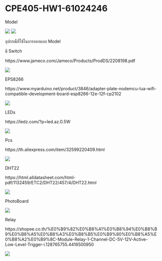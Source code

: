 # CPE405-HW1-61024246
<p>Model</p> <p></p>
<img src="Base1.PNG" >
<img src="base2.png" >
<p>อุปกรณืที่ใช้ในการออกแบบ Model</p>
<p>มี Switch</p>
<p>https://www.jameco.com/Jameco/Products/ProdDS/2208198.pdf</p>
<img src="Switch.png" >

<p>EPS8266</p>
<p>https://www.myarduino.net/product/3846/adapter-plate-nodemcu-lua-wifi-compatible-development-board-esp8266-12e-12f-cp2102</p>
<img src="ESP8266.png" >

<p>LEDs</p>
<p>https://ledz.com/?p=led.az.0.5W</p>
<img src="LEDs.png" >

<p>Pcs</p>
<p>https://th.aliexpress.com/item/32599220409.html</p>
<img src="Pcs.png" >

<p>DHT22</p>
<p>https://html.alldatasheet.com/html-pdf/1132459/ETC2/DHT22/457/4/DHT22.html</p>
<img src="DHT.png" >

<p>PhotoBoard</p>
<img src="PhotoBoard.png" >

<p>Relay</p>
<p>https://shopee.co.th/%E0%B9%82%E0%B8%A1%E0%B8%94%E0%B8%B9%E0%B8%A5%E0%B8%A3%E0%B8%B5%E0%B9%80%E0%B8%A5%E0%B8%A2%E0%B9%8C-Module-Relay-1-Channel-DC-5V-12V-Active-Low-Level-Trigger-i.128765755.4416500950</p>
<img src="Relay.png" >



